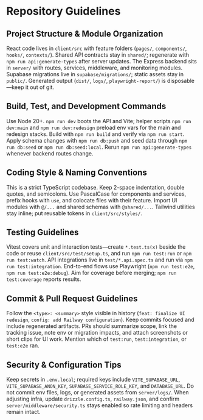 # Repository Guidelines

## Project Structure & Module Organization
React code lives in `client/src` with feature folders (`pages/`, `components/`, `hooks/`, `contexts/`). Shared API contracts stay in `shared/`; regenerate with `npm run api:generate-types` after server updates. The Express backend sits in `server/` with routes, services, middleware, and monitoring modules. Supabase migrations live in `supabase/migrations/`; static assets stay in `public/`. Generated output (`dist/`, `logs/`, `playwright-report/`) is disposable—keep it out of git.

## Build, Test, and Development Commands
Use Node 20+. `npm run dev` boots the API and Vite; helper scripts `npm run dev:main` and `npm run dev:redesign` preload env vars for the main and redesign stacks. Build with `npm run build` and verify via `npm run start`. Apply schema changes with `npm run db:push` and seed data through `npm run db:seed` or `npm run db:seed:local`. Rerun `npm run api:generate-types` whenever backend routes change.

## Coding Style & Naming Conventions
This is a strict TypeScript codebase. Keep 2-space indentation, double quotes, and semicolons. Use PascalCase for components and services, prefix hooks with `use`, and colocate files with their feature. Import UI modules with `@/...` and shared schemas with `@shared/...`. Tailwind utilities stay inline; put reusable tokens in `client/src/styles/`.

## Testing Guidelines
Vitest covers unit and interaction tests—create `*.test.ts(x)` beside the code or reuse `client/src/test/setup.ts`, and run `npm run test:run` or `npm run test:watch`. API integrations live in `test/*.api.spec.ts` and run via `npm run test:integration`. End-to-end flows use Playwright (`npm run test:e2e`, `npm run test:e2e:debug`). Aim for coverage before merging; `npm run test:coverage` reports results.

## Commit & Pull Request Guidelines
Follow the `<type>: <summary>` style visible in history (`feat: finalize UI redesign`, `config: add Railway configuration`). Keep commits focused and include regenerated artifacts. PRs should summarize scope, link the tracking issue, note env or migration impacts, and attach screenshots or short clips for UI work. Mention which of `test:run`, `test:integration`, or `test:e2e` ran.

## Security & Configuration Tips
Keep secrets in `.env.local`; required keys include `VITE_SUPABASE_URL`, `VITE_SUPABASE_ANON_KEY`, `SUPABASE_SERVICE_ROLE_KEY`, and `DATABASE_URL`. Do not commit env files, logs, or generated assets from `server/logs/`. When adjusting infra, update `drizzle.config.ts`, `railway.json`, and confirm `server/middleware/security.ts` stays enabled so rate limiting and headers remain intact.

